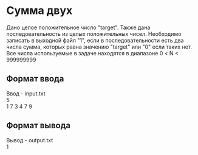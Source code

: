 # Сумма двух
Дано целое положительное число "target". Также дана последовательность из целых положительных чисел. Необходимо записать в выходной файл "1", если в последовательности есть два числа сумма, которых равна значению "target" или "0" если таких нет. Все числа используемые в задаче находятся в диапазоне 0 < N < 999999999

## Формат ввода
Ввод - input.txt\
5\
1 7 3 4 7 9

## Формат вывода
Вывод - output.txt\
1
